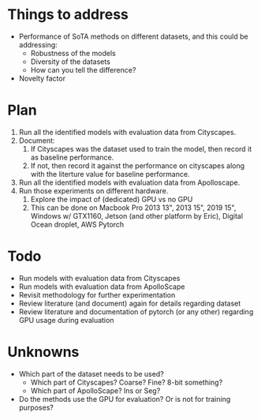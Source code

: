 # Things to address

- Performance of SoTA methods on different datasets, and this could be addressing:
    - Robustness of the models
    - Diversity of the datasets
    - How can you tell the difference?
- Novelty factor

# Plan

1. Run all the identified models with evaluation data from Cityscapes.
2. Document:
    1. If Cityscapes was the dataset used to train the model, then record it as baseline performance.
    2. If not, then record it against the performance on cityscapes along with the literture value for baseline performance.
3. Run all the identified models with evaluation data from Apolloscape.
4. Run those experiments on different hardware.
    1. Explore the impact of (dedicated) GPU vs no GPU
    2. This can be done on Macbook Pro 2013 13", 2013 15", 2019 15", Windows w/ GTX1160, Jetson (and other platform by Eric), Digital Ocean droplet, AWS Pytorch


# Todo

- Run models with evaluation data from Cityscapes
- Run models with evaluation data from ApolloScape
- Revisit methodology for further experimentation
- Review literature (and document) again for details regarding dataset
- Review literature and documentation of pytorch (or any other) regarding GPU usage during evaluation

# Unknowns

- Which part of the dataset needs to be used?
    - Which part of Cityscapes? Coarse? Fine? 8-bit something?
    - Which part of ApolloScape? Ins or Seg?
- Do the methods use the GPU for evaluation? Or is not for training purposes?

